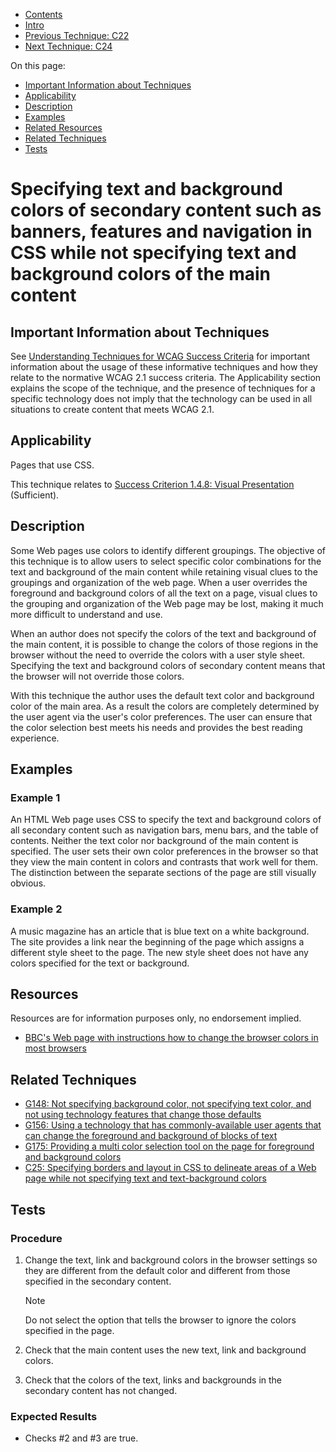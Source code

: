 -   [Contents](https://www.w3.org/WAI/WCAG21/Techniques/#techniques "Table of Contents")
-   [Intro](https://www.w3.org/WAI/WCAG21/Techniques/#introduction "Introduction to Techniques")
-   [Previous Technique: C22](C22)
-   [Next Technique: C24](C24)

On this page:

-   [Important Information about Techniques](#important-information)
-   [Applicability](#applicability)
-   [Description](#description)
-   [Examples](#examples)
-   [Related Resources](#resources)
-   [Related Techniques](#related)
-   [Tests](#tests)

Specifying text and background colors of secondary content such as banners, features and navigation in CSS while not specifying text and background colors of the main content
==============================================================================================================================================================================

Important Information about Techniques
--------------------------------------

See [Understanding Techniques for WCAG Success Criteria](https://www.w3.org/WAI/WCAG21/Understanding/understanding-techniques) for important information about the usage of these informative techniques and how they relate to the normative WCAG 2.1 success criteria. The Applicability section explains the scope of the technique, and the presence of techniques for a specific technology does not imply that the technology can be used in all situations to create content that meets WCAG 2.1.

Applicability
-------------

Pages that use CSS.

This technique relates to [Success Criterion 1.4.8: Visual Presentation](https://www.w3.org/WAI/WCAG21/Understanding/visual-presentation) (Sufficient).

Description
-----------

Some Web pages use colors to identify different groupings. The objective of this technique is to allow users to select specific color combinations for the text and background of the main content while retaining visual clues to the groupings and organization of the web page. When a user overrides the foreground and background colors of all the text on a page, visual clues to the grouping and organization of the Web page may be lost, making it much more difficult to understand and use.

When an author does not specify the colors of the text and background of the main content, it is possible to change the colors of those regions in the browser without the need to override the colors with a user style sheet. Specifying the text and background colors of secondary content means that the browser will not override those colors.

With this technique the author uses the default text color and background color of the main area. As a result the colors are completely determined by the user agent via the user's color preferences. The user can ensure that the color selection best meets his needs and provides the best reading experience.

Examples
--------

### Example 1

An HTML Web page uses CSS to specify the text and background colors of all secondary content such as navigation bars, menu bars, and the table of contents. Neither the text color nor background of the main content is specified. The user sets their own color preferences in the browser so that they view the main content in colors and contrasts that work well for them. The distinction between the separate sections of the page are still visually obvious.

### Example 2

A music magazine has an article that is blue text on a white background. The site provides a link near the beginning of the page which assigns a different style sheet to the page. The new style sheet does not have any colors specified for the text or background.

Resources
---------

Resources are for information purposes only, no endorsement implied.

-   [BBC's Web page with instructions how to change the browser colors in most browsers](http://www.bbc.co.uk/accessibility/guides/change_colours/%20)

Related Techniques
------------------

-   [G148: Not specifying background color, not specifying text color, and not using technology features that change those defaults](https://www.w3.org/WAI/WCAG21/Techniques/general/G148)
-   [G156: Using a technology that has commonly-available user agents that can change the foreground and background of blocks of text](https://www.w3.org/WAI/WCAG21/Techniques/general/G156)
-   [G175: Providing a multi color selection tool on the page for foreground and background colors](https://www.w3.org/WAI/WCAG21/Techniques/general/G175)
-   [C25: Specifying borders and layout in CSS to delineate areas of a Web page while not specifying text and text-background colors](https://www.w3.org/WAI/WCAG21/Techniques/css/C25)

Tests
-----

### Procedure

1.  Change the text, link and background colors in the browser settings so they are different from the default color and different from those specified in the secondary content.

    Note

    Do not select the option that tells the browser to ignore the colors specified in the page.

2.  Check that the main content uses the new text, link and background colors.
3.  Check that the colors of the text, links and backgrounds in the secondary content has not changed.

### Expected Results

-   Checks \#2 and \#3 are true.
